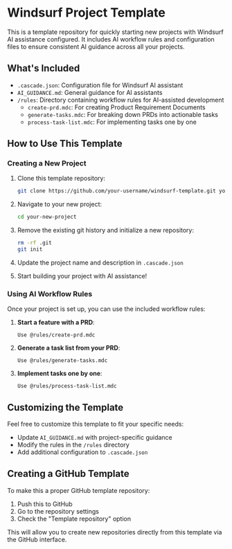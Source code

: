 # Windsurf Project Template

This is a template repository for quickly starting new projects with Windsurf AI assistance configured. It includes AI workflow rules and configuration files to ensure consistent AI guidance across all your projects.

## What's Included

- `.cascade.json`: Configuration file for Windsurf AI assistant
- `AI_GUIDANCE.md`: General guidance for AI assistants
- `/rules`: Directory containing workflow rules for AI-assisted development
  - `create-prd.mdc`: For creating Product Requirement Documents
  - `generate-tasks.mdc`: For breaking down PRDs into actionable tasks
  - `process-task-list.mdc`: For implementing tasks one by one

## How to Use This Template

### Creating a New Project

1. Clone this template repository:
   ```bash
   git clone https://github.com/your-username/windsurf-template.git your-new-project
   ```

2. Navigate to your new project:
   ```bash
   cd your-new-project
   ```

3. Remove the existing git history and initialize a new repository:
   ```bash
   rm -rf .git
   git init
   ```

4. Update the project name and description in `.cascade.json`

5. Start building your project with AI assistance!

### Using AI Workflow Rules

Once your project is set up, you can use the included workflow rules:

1. **Start a feature with a PRD**:
   ```
   Use @rules/create-prd.mdc
   ```

2. **Generate a task list from your PRD**:
   ```
   Use @rules/generate-tasks.mdc
   ```

3. **Implement tasks one by one**:
   ```
   Use @rules/process-task-list.mdc
   ```

## Customizing the Template

Feel free to customize this template to fit your specific needs:

- Update `AI_GUIDANCE.md` with project-specific guidance
- Modify the rules in the `/rules` directory
- Add additional configuration to `.cascade.json`

## Creating a GitHub Template

To make this a proper GitHub template repository:

1. Push this to GitHub
2. Go to the repository settings
3. Check the "Template repository" option

This will allow you to create new repositories directly from this template via the GitHub interface.
